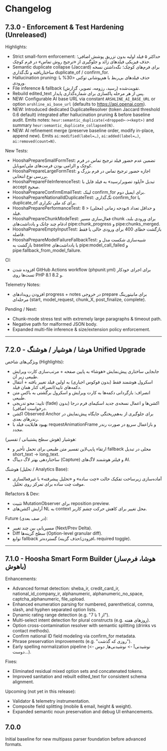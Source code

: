 # Changelog

## 7.3.0 - Enforcement & Test Hardening (Unreleased)

Highlights:
- Strict small-form enforcement: حداکثر ۵ فیلد اولیه بدون تزریق پوشش اضافی؛ حذف فیزیکی فیلدهای زائد و جلوگیری از «ترجیح روش تماس» در فرم کوچک.
- Semantic duplicate collapse (Jaccard) برای فرم‌های کوچک؛ نگه‌داشتن نسخه ساختاریافته و تگ‌گذاری duplicate_of / confirm_for.
- Hallucination pruning: حذف فیلدهای بی‌ربط با هم‌پوشانی توکنی <30% با ورودی.
- File inference & fallback تقویت‌شده (رسید، رزومه، تصویر، گزارش).
- Rebuild edited_text پس از هر مرحله پاکسازی برای شماره‌گذاری پایدار.
- NEW: Configurable AI base URL via constant `ARSHLINE_AI_BASE_URL` or option `arshline_ai_base_url` (defaults to https://api.openai.com).
- NEW: Introduced dedicated DuplicateResolver (token Jaccard threshold 0.6 default) integrated after hallucination pruning & before baseline audit. Emits notes: `heur:semantic_duplicate(<dropped>-><kept>)` and summary `heur:semantic_duplicate_collapsed(N)`.
- NEW: AI refinement merge (preserve baseline order, modify in-place, append new). Emits `ai:modified(label=…)`, `ai:added(label=…)`, `ai:removed(count=N)`.

New Tests:
- HooshaPrepareSmallFormTest: تضمین عدم حضور فیلد ترجیح تماس در فرم کوچک و الزامی بودن فرمت‌های ملی/موبایل.
- HooshaPrepareLargeFormTest: اجازه حضور ترجیح تماس در فرم بزرگ و بررسی نوع انتخابی.
- HooshaPrepareFileInferenceTest: تبدیل «آپلود تصویر/رسید» به فیلد فایل با accept صحیح.
- HooshaPrepareConfirmEmailTest: لینک confirm_for برای ایمیل دوم.
- HooshaPrepareNationalIdDuplicateTest: تگ‌گذاری confirm_for یا duplicate_of برای کد ملی تکراری.
- HooshaPreparePerformanceTest: بودجه زمانی (محلی) < 8s و حداقل تعداد فیلد.
- HooshaPrepareChunkModeTest: فعال‌سازی مسیر chunk برای ورودی بلند، ادغام چند چانک و یادداشت‌های pipe:chunk_progress و pipe:chunks_merged.
- HooshaPrepareEmptyInputTest: بازگشت خطای 400 برای ورودی خالی یا فقط فاصله.
- HooshaPrepareModelFailureFallbackTest: شبیه‌سازی شکست مدل و بازگشت به baseline با یادداشت‌های pipe:model_call_failed و pipe:fallback_from_model_failure.

CI:
- افزوده شدن GitHub Actions workflow (phpunit.yml) برای اجرای خودکار تست‌ها روی PHP 8.1 و 8.2.

Telemetry Notes:
- افزودن رویدادهای progress + notes در خروجی prepare برای مانیتورینگ مرحله‌ای (start, model_request, chunk_X, post_finalize, complete).

Pending / Next:
- Chunk-mode stress test with extremely large paragraphs & timeout path.
- Negative path for malformed JSON body.
- Expanded multi-file inference & size/extension policy enforcement.

---

## 7.2.0 - هوشا / هوشیار / هوشنگ Unified Upgrade

ویژگی‌های شاخص (Highlights):
- جابجایی ساختاری پیش‌نمایش «هوشا» به پایین صفحه + مرتب‌سازی کارت ویرایش طبیعی زیر آن.
- اسکرول هوشمند فقط (بدون فوکوس اجباری) به اولین فیلد تغییر یافته + انتقال دکمه‌های تایید/انصراف کنار همان فیلد.
- انصراف: بازگردانی دکمه‌ها به کارت ویرایش و اسکرول برگشتی به باکس متن طبیعی.
- تایید: محو تدریجی (fade) اکشن‌ها و اعمال نسخه‌ی جدید اسکیمای فرم درجا (بدون درخواست اضافی).
- اکشن Observed Anchor برای جلوگیری از به‌هم‌ریختگی جایگاه پیش‌نمایش در رندرهای بعدی.
- بهبود هایلایت فیلد با requestAnimationFrame و بازاعمال سریع در صورت رندر مجدد.

هوشیار (هوش سطح پشتیبانی / تفسیر):
- ارتقاء پایپ‌لاین تفسیر متن طبیعی برای تحمل تأخیر و fallback محلی در تبدیل short_text → long_text.
- ساختاردهی بهتر لاگ دیباگ (Capture) و فیلتر هوشمند لاگ‌های AI.

هوشنگ (تحلیل / Analytics Base):
- آماده‌سازی زیرساخت تفکیک حالت «چت ساده» و «تحلیل پیشرفته» با غیرفعالسازی موقت چت ساده برای تمرکز روی تحلیل.

Refactors & Dev:
- تثبیت MutationObserver برای reposition preview.
- آرایش اکشن‌های NL به context محل تغییر برای کاهش حرکت چشم کاربر.

Future (در صف بعدی):
- مسیریابی بین چند تغییر (Next/Prev Delta).
- Diff سطح گزینه‌ها (Option-level granular diff).
- توابع fallback گسترده‌تر (افزودن/حذف گزینه، required toggle).

---

## 7.1.0 - Hoosha Smart Form Builder (هوشا، فرم‌ساز باهوش)

Enhancements:
- Advanced format detection: sheba_ir, credit_card_ir, national_id_company_ir, alphanumeric, alphanumeric_no_space, captcha_alphanumeric, file_upload.
- Enhanced enumeration parsing for numbered, parenthetical, comma, slash, and hyphen separated option lists.
- Dynamic rating range detection (e.g. "از 1 تا 7").
- Multi-select intent detection for plural constructs (e.g. روزهای هفته).
- Option cross-contamination resolver with semantic splitting (drinks vs contact methods).
- Confirm national ID field modeling via confirm_for metadata.
- Phrase preservation improvements (e.g. "روزی که گذشت").
- Early spelling normalization pipeline (نوشیدنی‌آ -> نوشیدنی‌ها, دوس -> دوست...).

Fixes:
- Eliminated residual mixed option sets and concatenated tokens.
- Improved sanitation and rebuilt edited_text for consistent schema alignment.

Upcoming (not yet in this release):
- Validator & telemetry instrumentation.
- Composite field splitting (mobile & email, height & weight).
- Expanded semantic noun preservation and debug UI enhancements.

## 7.0.0
Initial baseline for new multipass parser foundation before advanced formats.
